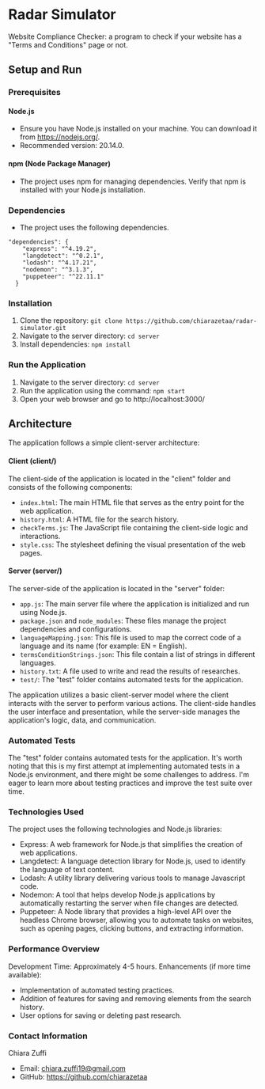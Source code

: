 # Radar Simulator

Website Compliance Checker: a program to check if your website has a "Terms and Conditions" page or not.

## Setup and Run

### Prerequisites
#### Node.js
- Ensure you have Node.js installed on your machine. You can download it from https://nodejs.org/.
- Recommended version: 20.14.0.
#### npm (Node Package Manager)
- The project uses npm for managing dependencies. Verify that npm is installed with your Node.js installation.

### Dependencies
- The project uses the following dependencies. 
```
"dependencies": {
    "express": "^4.19.2",
    "langdetect": "^0.2.1",
    "lodash": "^4.17.21",
    "nodemon": "^3.1.3",
    "puppeteer": "^22.11.1"
  }
```
### Installation
1. Clone the repository: `git clone https://github.com/chiarazetaa/radar-simulator.git`
2. Navigate to the server directory: `cd server`
3. Install dependencies: `npm install`

### Run the Application
1. Navigate to the server directory: `cd server`
2. Run the application using the command: `npm start`
3. Open your web browser and go to http://localhost:3000/

## Architecture
The application follows a simple client-server architecture:
#### Client (client/)
The client-side of the application is located in the "client" folder and consists of the following components:
- `index.html`: The main HTML file that serves as the entry point for the web application.
- `history.html`: A HTML file for the search history.
- `checkTerms.js`: The JavaScript file containing the client-side logic and interactions.
- `style.css`: The stylesheet defining the visual presentation of the web pages.
#### Server (server/)
The server-side of the application is located in the "server" folder:
- `app.js`: The main server file where the application is initialized and run using Node.js.
- `package.json` and `node_modules`: These files manage the project dependencies and configurations.
- `languageMapping.json`: This file is used to map the correct code of a language and its name (for example: EN = English).
- `termsConditionStrings.json`: This file contain a list of strings in different languages.
- `history.txt`: A file used to write and read the results of researches. 
- `test/`: The "test" folder contains automated tests for the application.

The application utilizes a basic client-server model where the client interacts with the server to perform various actions. The client-side handles the user interface and presentation, while the server-side manages the application's logic, data, and communication.

### Automated Tests
The "test" folder contains automated tests for the application. It's worth noting that this is my first attempt at implementing automated tests in a Node.js environment, and there might be some challenges to address. I'm eager to learn more about testing practices and improve the test suite over time.
### Technologies Used
The project uses the following technologies and Node.js libraries:
- Express: A web framework for Node.js that simplifies the creation of web applications.
- Langdetect: A language detection library for Node.js, used to identify the language of text content.
- Lodash: A utility library delivering various tools to manage Javascript code.
- Nodemon: A tool that helps develop Node.js applications by automatically restarting the server when file changes are detected.
- Puppeteer: A Node library that provides a high-level API over the headless Chrome browser, allowing you to automate tasks on websites, such as opening pages, clicking buttons, and extracting information.
### Performance Overview
Development Time: Approximately 4-5 hours.
Enhancements (if more time available):
- Implementation of automated testing practices.
- Addition of features for saving and removing elements from the search history.
- User options for saving or deleting past research.
### Contact Information
Chiara Zuffi
- Email: chiara.zuffi19@gmail.com 
- GitHub: https://github.com/chiarazetaa